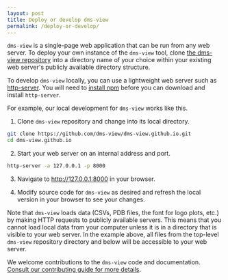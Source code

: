 ```yaml
---
layout: post
title: Deploy or develop dms-view
permalink: /deploy-or-develop/
---
```


`dms-view` is a single-page web application that can be run from any web server.
To deploy your own instance of the `dms-view` tool, clone [the dms-view repository](https://github.com/dms-view/dms-view.github.io) into a directory name of your choice within your existing web server's publicly available directory structure.

To develop `dms-view` locally, you can use a lightweight web server such as [http-server](https://www.npmjs.com/package/http-server).
You will need to [install npm](https://docs.npmjs.com/downloading-and-installing-node-js-and-npm) before you can download and install `http-server`.

For example, our local development for `dms-view` works like this.

1. Clone `dms-view` repository and change into its local directory.

```bash
git clone https://github.com/dms-view/dms-view.github.io.git
cd dms-view.github.io
```

2. Start your web server on an internal address and port.

```bash
http-server -a 127.0.0.1 -p 8000
```

3. Navigate to http://127.0.0.1:8000 in your browser.

4. Modify source code for `dms-view` as desired and refresh the local version in your browser to see your changes.

Note that `dms-view` loads data (CSVs, PDB files, the font for logo plots, etc.) by making HTTP requests to publicly available servers.
This means that you cannot load local data from your computer unless it is in a directory that is visible to your web server.
In the example above, all files from the top-level `dms-view` repository directory and below will be accessible to your web server.

We welcome contributions to the `dms-view` code and documentation.
[Consult our contributing guide for more details](https://github.com/dms-view/dms-view.github.io/blob/master/CONTRIBUTING.md).
